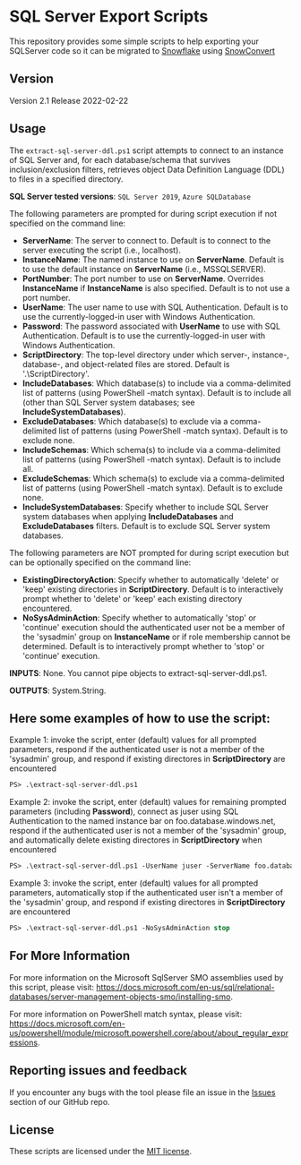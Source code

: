 # SQL Server Export Scripts

This repository provides some simple scripts to help exporting your SQLServer code so it can be migrated to [Snowflake](https://www.snowflake.com/) using [SnowConvert](https://www.mobilize.net/products/database-migrations/snowconvert)

## Version

Version 2.1
Release 2022-02-22

## Usage

The `extract-sql-server-ddl.ps1` script attempts to connect to an instance of SQL Server and, for each database/schema that survives inclusion/exclusion filters, retrieves object Data Definition Language (DDL) to files in a specified directory.

**SQL Server tested versions**: `SQL Server 2019`, `Azure SQLDatabase`

The following parameters are prompted for during script execution if not specified on the command line:

* **ServerName**: The server to connect to.  Default is to connect to the server executing the script (i.e., localhost).
* **InstanceName**: The named instance to use on **ServerName**.  Default is to use the default instance on **ServerName** (i.e., MSSQLSERVER).
* **PortNumber**: The port number to use on **ServerName**.  Overrides **InstanceName** if **InstanceName** is also specified.  Default is to not use a port number.
* **UserName**: The user name to use with SQL Authentication.  Default is to use the currently-logged-in user with Windows Authentication.
* **Password**: The password associated with **UserName** to use with SQL Authentication.  Default is to use the currently-logged-in user with Windows Authentication.
* **ScriptDirectory**: The top-level directory under which server-, instance-, database-, and object-related files are stored.  Default is '.\ScriptDirectory'.
* **IncludeDatabases**: Which database(s) to include via a comma-delimited list of patterns (using PowerShell -match syntax).  Default is to include all (other than SQL Server system databases; see **IncludeSystemDatabases**).
* **ExcludeDatabases**: Which database(s) to exclude via a comma-delimited list of patterns (using PowerShell -match syntax).  Default is to exclude none.
* **IncludeSchemas**: Which schema(s) to include via a comma-delimited list of patterns (using PowerShell -match syntax).  Default is to include all.
* **ExcludeSchemas**: Which schema(s) to exclude via a comma-delimited list of patterns (using PowerShell -match syntax).  Default is to exclude none.
* **IncludeSystemDatabases**: Specify whether to include SQL Server system databases when applying **IncludeDatabases** and **ExcludeDatabases** filters.  Default is to exclude SQL Server system databases.

The following parameters are NOT prompted for during script execution but can be optionally specified on the command line:

* **ExistingDirectoryAction**: Specify whether to automatically 'delete' or 'keep' existing directories in **ScriptDirectory**.  Default is to interactively prompt whether to 'delete' or 'keep' each existing directory encountered.
* **NoSysAdminAction**: Specify whether to automatically 'stop' or 'continue' execution should the authenticated user not be a member of the 'sysadmin' group on **InstanceName** or if role membership cannot be determined.  Default is to interactively prompt whether to 'stop' or 'continue' execution.

**INPUTS**: None.  You cannot pipe objects to extract-sql-server-ddl.ps1.

**OUTPUTS**: System.String.

## Here some examples of how to use the script:

Example 1: invoke the script, enter (default) values for all prompted parameters, respond if the authenticated user is not a member of the 'sysadmin' group, and respond if existing directores in **ScriptDirectory** are encountered

```ps
PS> .\extract-sql-server-ddl.ps1
```

Example 2: invoke the script, enter (default) values for remaining prompted parameters (including **Password**), connect as juser using SQL Authentication to the named instance bar on foo.database.windows.net, respond if the authenticated user is not a member of the 'sysadmin' group, and automatically delete existing directores in **ScriptDirectory** when encountered

```ps
PS> .\extract-sql-server-ddl.ps1 -UserName juser -ServerName foo.database.windows.net -InstanceName bar -ExistingDirectoryAction delete
```

Example 3: invoke the script, enter (default) values for all prompted parameters, automatically stop if the authenticated user isn't a member of the 'sysadmin' group, and respond if existing directores in **ScriptDirectory** are encountered

```ps
PS> .\extract-sql-server-ddl.ps1 -NoSysAdminAction stop
```

## For More Information

For more information on the Microsoft SqlServer SMO assemblies used by this script, please visit: https://docs.microsoft.com/en-us/sql/relational-databases/server-management-objects-smo/installing-smo.

For more information on PowerShell match syntax, please visit: https://docs.microsoft.com/en-us/powershell/module/microsoft.powershell.core/about/about_regular_expressions.

## Reporting issues and feedback

If you encounter any bugs with the tool please file an issue in the
[Issues](https://github.com/MobilizeNet/SnowConvertDDLExportScripts/issues) section of our GitHub repo.

## License

These scripts are licensed under the [MIT license](https://github.com/MobilizeNet/SnowConvertDDLExportScripts/blob/main/SQLServer/LICENSE.txt).
